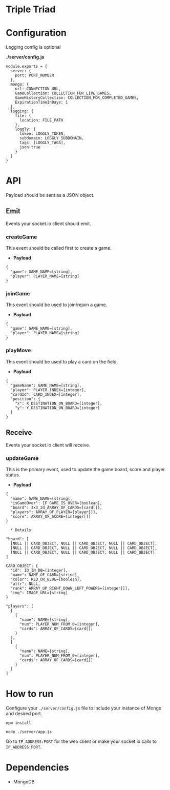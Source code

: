 # Triple Triad

# Configuration
Logging config is optional

**./server/config.js**
```
module.exports = {
  server: {
    port: PORT_NUMBER
  },
  mongo: {
    url: CONNECTION_URL,
    GameCollection: COLLECTION_FOR_LIVE_GAMES,
    GameHistoryCollection: COLLECTION_FOR_COMPLETED_GAMES,
    ExpirationTimeInDays: 1
  },
  logging: {
    file: {
      location: FILE_PATH
    },
    loggly: {
      token: LOGGLY_TOKEN,
      subdomain: LOGGLY_SUBDOMAIN,
      tags: [LOGGLY_TAGS],
      json:true
    }
  }
}
```

# API

Payload should be sent as a JSON object.

## Emit

Events your socket.io client should emit.

### createGame

  This event should be called first to create a game.
  
  * **Payload**

  ```
  {
    "game": GAME_NAME=[string],
    "player": PLAYER_NAME=[string]
  }
  ```

### joinGame

  This event should be used to join/rejoin a game.
  
  * **Payload**

  ```
  {
    "game": GAME_NAME=[string],
    "player": PLAYER_NAME=[string]
  }
  ```

### playMove

  This event should be used to play a card on the field.
  
  * **Payload**

  ```
  {
    "gameName": GAME_NAME=[string],
    "player": PLAYER_INDEX=[integer],
    "cardId": CARD_INDEX=[integer],
    "position": {
      "x": X_DESTINATION_ON_BOARD=[integer],
      "y": Y_DESTINATION_ON_BOARD=[integer]
    }
  }
  ```

## Receive

Events your socket.io client will receive.

### updateGame

  This is the primary event, used to update the game board, score and player status.

  * **Payload**
  
  ```
  {
    "name": GAME_NAME=[string],
    "isGameOver": IF_GAME_IS_OVER=[boolean],
    "board": 3x3_2d_ARRAY_OF_CARDS=[card[]],
    "players": ARRAY_OF_PLAYER=[player[]],
    "score": ARRAY_OF_SCORE=[integer[]]
  }
  ```

      * Details

  ```
  "board": [
    [NULL || CARD_OBJECT, NULL || CARD_OBJECT, NULL || CARD_OBJECT],
    [NULL || CARD_OBJECT, NULL || CARD_OBJECT, NULL || CARD_OBJECT],
    [NULL || CARD_OBJECT, NULL || CARD_OBJECT, NULL || CARD_OBJECT]
  ]
  ```

  ```
  CARD_OBJECT: {
    "id": ID_IN_DB=[integer],
    "name": NAME_OF_CARD=[string],
    "color": RED_OR_BLUE=[boolean],
    "attr": NULL,
    "rank": ARRAY_UP_RIGHT_DOWN_LEFT_POWERS=[integer[]],
    "img": IMAGE_URL=[string]
  }
  ```

  ```
  "players": [
    [
      {
        "name": NAME=[string],
        "num": PLAYER_NUM_FROM_0=[integer],
        "cards": ARRAY_OF_CARDS=[card[]]
      }
    ],
    [
      {
        "name": NAME=[string],
        "num": PLAYER_NUM_FROM_0=[integer],
        "cards": ARRAY_OF_CARDS=[card[]]
      }
    ]
  ]
  ```


# How to run

Configure your `./server/config.js` file to include your instance of Mongo and desired port.

```npm install```

```node ./server/app.js```

Go to `IP_ADDRESS:PORT` for the web client or make your socket.io calls to `IP_ADDRESS:PORT`.

# Dependencies

* MongoDB